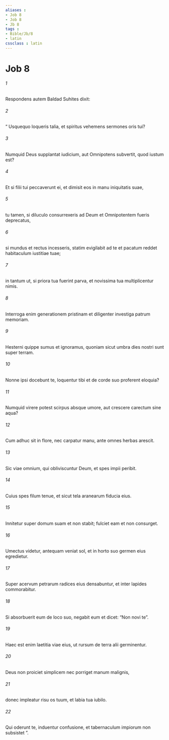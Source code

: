 ```yaml
---
aliases : 
- Job 8
- Job 8
- Jb 8
tags : 
- Bible/Jb/8
- latin
cssclass : latin
---
```


# Job 8

###### 1
Respondens autem Baldad Suhites dixit:
###### 2
“ Usquequo loqueris talia, et spiritus vehemens sermones oris tui?
###### 3
Numquid Deus supplantat iudicium, aut Omnipotens subvertit, quod iustum est?
###### 4
Et si filii tui peccaverunt ei, et dimisit eos in manu iniquitatis suae,
###### 5
tu tamen, si diluculo consurrexeris ad Deum et Omnipotentem fueris deprecatus, 
###### 6
si mundus et rectus incesseris, statim evigilabit ad te et pacatum reddet habitaculum iustitiae tuae;
###### 7
in tantum ut, si priora tua fuerint parva, et novissima tua multiplicentur nimis.
###### 8
Interroga enim generationem pristinam et diligenter investiga patrum memoriam.
###### 9
Hesterni quippe sumus et ignoramus, quoniam sicut umbra dies nostri sunt super terram.
###### 10
Nonne ipsi docebunt te, loquentur tibi et de corde suo proferent eloquia?
###### 11
Numquid virere potest scirpus absque umore, aut crescere carectum sine aqua?
###### 12
Cum adhuc sit in flore, nec carpatur manu, ante omnes herbas arescit.
###### 13
Sic viae omnium, qui obliviscuntur Deum, et spes impii peribit.
###### 14
Cuius spes filum tenue, et sicut tela aranearum fiducia eius. 
###### 15
Innitetur super domum suam et non stabit; fulciet eam et non consurget.
###### 16
Umectus videtur, antequam veniat sol, et in horto suo germen eius egredietur.
###### 17
Super acervum petrarum radices eius densabuntur, et inter lapides commorabitur.
###### 18
Si absorbuerit eum de loco suo, negabit eum et dicet: “Non novi te”.
###### 19
Haec est enim laetitia viae eius, ut rursum de terra alii germinentur. 
###### 20
Deus non proiciet simplicem nec porriget manum malignis,
###### 21
donec impleatur risu os tuum, et labia tua iubilo.
###### 22
Qui oderunt te, induentur confusione, et tabernaculum impiorum non subsistet ”.
